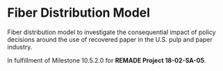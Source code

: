 # Fiber Distribution Model

Fiber distribution model to investigate the consequential impact of policy decisions around the use of recovered paper in the U.S. pulp and paper industry.

In fulfillment of Milestone 10.5.2.0 for **REMADE Project 18-02-SA-05**.